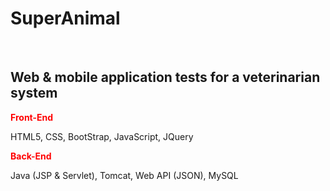 <h1> SuperAnimal </h1><br>
<h2>Web & mobile application tests for a veterinarian system</h2>

<strong style="color: red;">Front-End</strong>
  <p>HTML5, CSS, BootStrap, JavaScript, JQuery</p>

<strong style="color: red;">Back-End</strong>
<p>Java (JSP & Servlet), Tomcat, Web API (JSON), MySQL</p>
